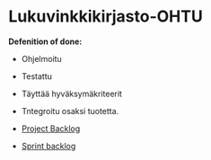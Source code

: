 # Lukuvinkkikirjasto-OHTU

**Defenition of done:**
* Ohjelmoitu
* Testattu
* Täyttää hyväksymäkriteerit
* Tntegroitu osaksi tuotetta. 

* [Project 
Backlog](https://github.com/tattimus/Lukuvinkkikirjasto-OHTU/projects/2)
* [Sprint 
backlog](https://github.com/tattimus/Lukuvinkkikirjasto-OHTU/projects/1)
